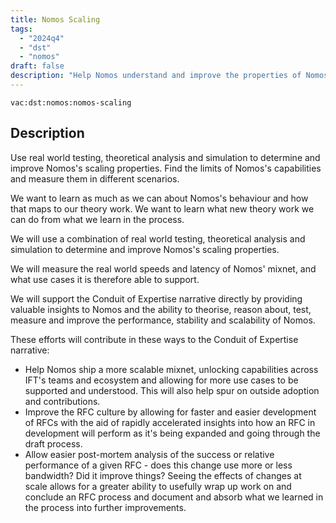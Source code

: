 ```yaml
---
title: Nomos Scaling
tags:
  - "2024q4"
  - "dst"
  - "nomos"
draft: false
description: "Help Nomos understand and improve the properties of Nomos. Improve privacy and security, and improve scaling properties."
---
```


`vac:dst:nomos:nomos-scaling`

## Description
Use real world testing, theoretical analysis and simulation to determine and improve Nomos's scaling properties. Find the limits of Nomos's capabilities and measure them in different scenarios.

We want to learn as much as we can about Nomos's behaviour and how that maps to our theory work. We want to learn what new theory work we can do from what we learn in the process.

We will use a combination of real world testing, theoretical analysis and simulation to determine and improve Nomos's scaling properties.

We will measure the real world speeds and latency of Nomos' mixnet, and what use cases it is therefore able to support.

We will support the Conduit of Expertise narrative directly by providing valuable insights to Nomos and the ability to theorise, reason about, test, measure and improve the performance, stability and scalability of Nomos.

These efforts will contribute in these ways to the Conduit of Expertise narrative:

* Help Nomos ship a more scalable mixnet, unlocking capabilities across IFT's teams and ecosystem and allowing for more use cases to be supported and understood. This will also help spur on outside adoption and contributions.
* Improve the RFC culture by allowing for faster and easier development of RFCs with the aid of rapidly accelerated insights into how an RFC in development will perform as it's being expanded and going through the draft process.
* Allow easier post-mortem analysis of the success or relative performance of a given RFC - does this change use more or less bandwidth? Did it improve things? Seeing the effects of changes at scale allows for a greater ability to usefully wrap up work on and conclude an RFC process and document and absorb what we learned in the process into further improvements.

<!--
## Task List

### <task 1>

* fully qualified name: <>
* owner: 
* status: <not started or in progress (0%-99%) or done>
* start-date: <yyyy/mm/dd>
* end-date: <yyyy/mm/dd>

#### Description

Either an expressive description or a link to a github issue with an expressive description.

#### Deliverables

List (can consist of a single Deliverable) of planned Deliverables and links to completed Deliverables.




